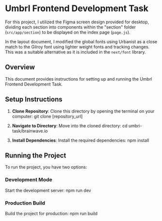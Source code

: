 # Umbrl Frontend Development Task

For this project, I utilized the Figma screen design provided for desktop, dividing each section into components within the "section" folder (`src/app/section`) to be displayed on the index page (`page.js`).

In the layout document, I modified the global fonts using Urbanist as a close match to the Gilroy font using lighter weight fonts and tracking changes. This was a suitable alternative as it is included in the `next/font` library.


## Overview

This document provides instructions for setting up and running the Umbrl Frontend Development Task.

## Setup Instructions

1. **Clone Repository**: Clone this directory by opening the terminal on your computer:
git clone [repository_url]


2. **Navigate to Directory**: Move into the cloned directory:
cd umbri-task/brainwave.io


3. **Install Dependencies**: Install the required dependencies:
npm install



## Running the Project

To run the project, you have two options:

### Development Mode

Start the development server:
npm run dev

### Production Build

Build the project for production:
npm run build
